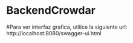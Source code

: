 # BackendCrowdar
#Para ver interfaz grafica, utilice la siguiente url: http://localhost:8080/swagger-ui.html
